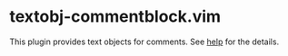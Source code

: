 # textobj-commentblock.vim
This plugin provides text objects for comments.
See [help](https://github.com/mityu/vim-textobj-commentblock/blob/master/doc/textobj-commentblock.txt) for the details.
